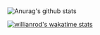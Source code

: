 ### 

<!--
**jsl0319/jsl0319** is a ✨ _special_ ✨ repository because its `README.md` (this file) appears on your GitHub profile.

Here are some ideas to get you started:

- 🔭 I’m currently working on ...
- 🌱 I’m currently learning ...
- 👯 I’m looking to collaborate on ...
- 🤔 I’m looking for help with ...
- 💬 Ask me about ...
- 📫 How to reach me: ...
- 😄 Pronouns: ...
- ⚡ Fun fact: ...
-->

![Anurag's github stats](https://github-readme-stats.vercel.app/api?username=jsl0319&show_icons=true&theme=radical)

[![willianrod's wakatime stats](https://github-readme-stats.vercel.app/api/wakatime?username=jsl0319)](https://github.com/jsl0319/github-readme-stats)
